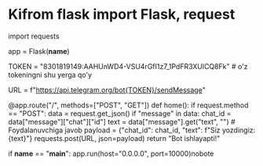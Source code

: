 # Kifrom flask import Flask, request
import requests

app = Flask(__name__)

TOKEN = "8301819149:AAHUnWD4-VSU4rGfI1z7_1PdFR3XUlCQ8Fk"  # o'z tokeningni shu yerga qo'y

URL = f"https://api.telegram.org/bot{TOKEN}/sendMessage"

@app.route("/", methods=["POST", "GET"])
def home():
    if request.method == "POST":
        data = request.get_json()
        if "message" in data:
            chat_id = data["message"]["chat"]["id"]
            text = data["message"].get("text", "")
            # Foydalanuvchiga javob
            payload = {"chat_id": chat_id, "text": f"Siz yozdingiz: {text}"}
            requests.post(URL, json=payload)
    return "Bot ishlayapti!"

if __name__ == "__main__":
    app.run(host="0.0.0.0", port=10000)nobote
